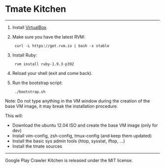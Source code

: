 Tmate Kitchen
=============

---

1. Install [VirtualBox](https://www.virtualbox.org/wiki/Downloads).

2. Make sure you have the latest RVM:

        curl -L https://get.rvm.io | bash -s stable

3. Install Ruby:

        rvm install ruby-1.9.3-p392

4. Reload your shell (exit and come back).

5. Run the bootstrap script:

        ./bootstrap.sh

  Note: Do not type anything in the VM window during the creation of the base VM
  image, it may break the installation procedure.

This will:

* Download the ubuntu 12.04 ISO and create the base VM image (only for dev)
* Install vim-config, zsh-config, tmux-config (and keep them updated)
* Install the basic sys admin tools (htop, sysstat, iftop, ...)
* Install the tmate sources

---

Google Play Crawler Kitchen is released under the MIT license.
